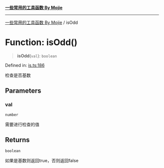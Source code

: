 [**一些常用的工具函数 By Mojie**](../README.md)

***

[一些常用的工具函数 By Mojie](../globals.md) / isOdd

# Function: isOdd()

> **isOdd**(`val`): `boolean`

Defined in: [is.ts:186](https://github.com/mojiefong/utils/blob/8d43a08c9cee3486bdce98ae9522c4a66e3c2c71/src/is.ts#L186)

检查是否基数

## Parameters

### val

`number`

需要进行检查的值

## Returns

`boolean`

如果是基数则返回true，否则返回false
